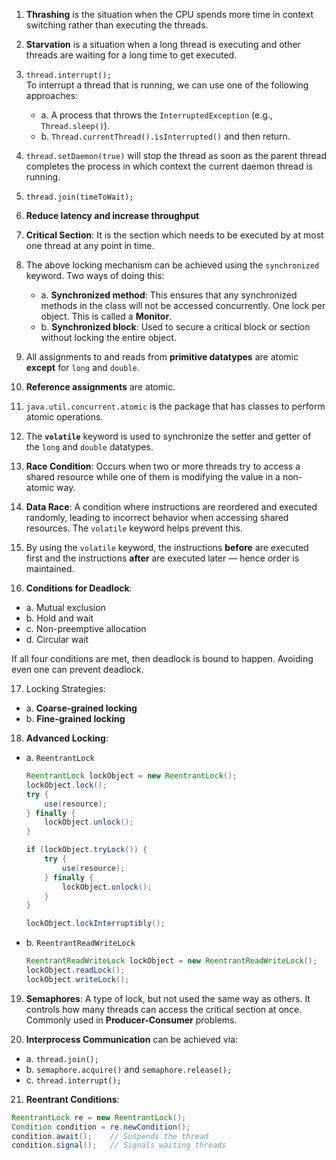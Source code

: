1. **Thrashing** is the situation when the CPU spends more time in context switching rather than executing the threads.

2. **Starvation** is a situation when a long thread is executing and other threads are waiting for a long time to get executed.

3. `thread.interrupt();`  
   To interrupt a thread that is running, we can use one of the following approaches:
   - a. A process that throws the `InterruptedException` (e.g., `Thread.sleep()`).
   - b. `Thread.currentThread().isInterrupted()` and then return.

4. `thread.setDaemon(true)` will stop the thread as soon as the parent thread completes the process in which context the current daemon thread is running.

5. `thread.join(timeToWait);`

6. **Reduce latency and increase throughput**

7. **Critical Section**: It is the section which needs to be executed by at most one thread at any point in time.

8. The above locking mechanism can be achieved using the `synchronized` keyword. Two ways of doing this:
   - a. **Synchronized method**: This ensures that any synchronized methods in the class will not be accessed concurrently. One lock per object. This is called a **Monitor**.
   - b. **Synchronized block**: Used to secure a critical block or section without locking the entire object.

9. All assignments to and reads from **primitive datatypes** are atomic **except** for `long` and `double`.

10. **Reference assignments** are atomic.

11. `java.util.concurrent.atomic` is the package that has classes to perform atomic operations.

12. The **`volatile`** keyword is used to synchronize the setter and getter of the `long` and `double` datatypes.

13. **Race Condition**: Occurs when two or more threads try to access a shared resource while one of them is modifying the value in a non-atomic way.

14. **Data Race**: A condition where instructions are reordered and executed randomly, leading to incorrect behavior when accessing shared resources. The `volatile` keyword helps prevent this.

15. By using the `volatile` keyword, the instructions **before** are executed first and the instructions **after** are executed later — hence order is maintained.

16. **Conditions for Deadlock**:
   - a. Mutual exclusion
   - b. Hold and wait
   - c. Non-preemptive allocation
   - d. Circular wait

   If all four conditions are met, then deadlock is bound to happen. Avoiding even one can prevent deadlock.

17. Locking Strategies:
   - a. **Coarse-grained locking**
   - b. **Fine-grained locking**

18. **Advanced Locking**:
   - a. `ReentrantLock`
     ```java
     ReentrantLock lockObject = new ReentrantLock();
     lockObject.lock();
     try {
         use(resource);
     } finally {
         lockObject.unlock();
     }

     if (lockObject.tryLock()) {
         try {
             use(resource);
         } finally {
             lockObject.unlock();
         }
     }

     lockObject.lockInterruptibly();
     ```
   - b. `ReentrantReadWriteLock`
     ```java
     ReentrantReadWriteLock lockObject = new ReentrantReadWriteLock();
     lockObject.readLock();
     lockObject.writeLock();
     ```

19. **Semaphores**: A type of lock, but not used the same way as others. It controls how many threads can access the critical section at once. Commonly used in **Producer-Consumer** problems.

20. **Interprocess Communication** can be achieved via:
   - a. `thread.join();`
   - b. `semaphore.acquire()` and `semaphore.release();`
   - c. `thread.interrupt();`

21. **Reentrant Conditions**:
   ```java
   ReentrantLock re = new ReentrantLock();
   Condition condition = re.newCondition();
   condition.await();    // Suspends the thread
   condition.signal();   // Signals waiting threads

